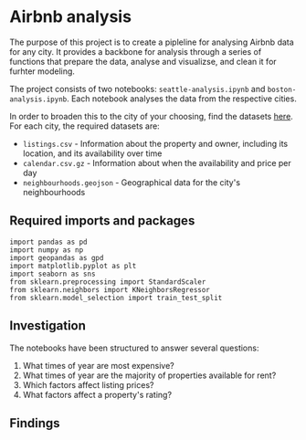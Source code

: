# Airbnb analysis

The purpose of this project is to create a pipleline for analysing Airbnb data for any city. It provides a backbone for analysis through a series of functions that prepare the data, analyse and visualizse, and clean it for furhter modeling.

The project consists of two notebooks: `seattle-analysis.ipynb` and `boston-analysis.ipynb`. Each notebook analyses the data from the respective cities.

In order to broaden this to the city of your choosing, find the datasets [here](http://insideairbnb.com/get-the-data.html). For each city, the required datasets are:

- `listings.csv` - Information about the property and owner, including its location, and its availability over time
- `calendar.csv.gz` - Information about when the availability and price per day
- `neighbourhoods.geojson` - Geographical data for the city's neighbourhoods

## Required imports and packages

```
import pandas as pd
import numpy as np
import geopandas as gpd
import matplotlib.pyplot as plt
import seaborn as sns
from sklearn.preprocessing import StandardScaler
from sklearn.neighbors import KNeighborsRegressor
from sklearn.model_selection import train_test_split
```

## Investigation

The notebooks have been structured to answer several questions:

1. What times of year are most expensive?
2. What times of year are the majority of properties available for rent?
3. Which factors affect listing prices?
4. What factors affect a property's rating?

## Findings
